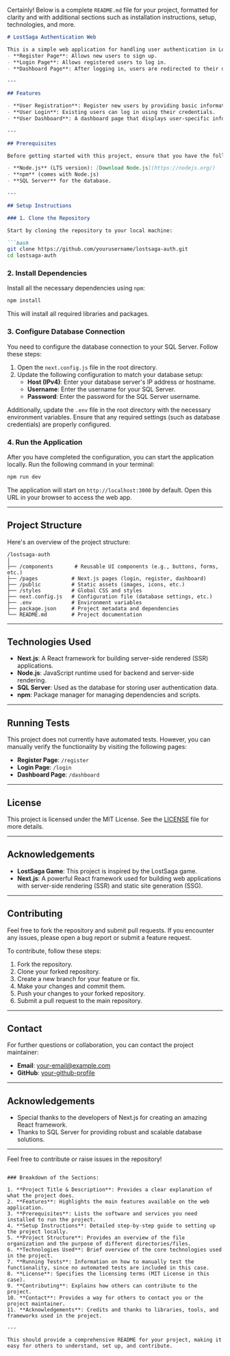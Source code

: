 Certainly! Below is a complete `README.md` file for your project, formatted for clarity and with additional sections such as installation instructions, setup, technologies, and more.

```markdown
# LostSaga Authentication Web

This is a simple web application for handling user authentication in LostSaga. The website includes the following features:
- **Register Page**: Allows new users to sign up.
- **Login Page**: Allows registered users to log in.
- **Dashboard Page**: After logging in, users are redirected to their dashboard.

---

## Features

- **User Registration**: Register new users by providing basic information like email and password.
- **User Login**: Existing users can log in using their credentials.
- **User Dashboard**: A dashboard page that displays user-specific information (extendable as per your project needs).

---

## Prerequisites

Before getting started with this project, ensure that you have the following installed:

- **Node.js** (LTS version): [Download Node.js](https://nodejs.org/)
- **npm** (comes with Node.js)
- **SQL Server** for the database.

---

## Setup Instructions

### 1. Clone the Repository

Start by cloning the repository to your local machine:

```bash
git clone https://github.com/yourusername/lostsaga-auth.git
cd lostsaga-auth
```

### 2. Install Dependencies

Install all the necessary dependencies using `npm`:

```bash
npm install
```

This will install all required libraries and packages.

### 3. Configure Database Connection

You need to configure the database connection to your SQL Server. Follow these steps:

1. Open the `next.config.js` file in the root directory.
2. Update the following configuration to match your database setup:
   - **Host (IPv4)**: Enter your database server's IP address or hostname.
   - **Username**: Enter the username for your SQL Server.
   - **Password**: Enter the password for the SQL Server username.

Additionally, update the `.env` file in the root directory with the necessary environment variables. Ensure that any required settings (such as database credentials) are properly configured.

### 4. Run the Application

After you have completed the configuration, you can start the application locally. Run the following command in your terminal:

```bash
npm run dev
```

The application will start on `http://localhost:3000` by default. Open this URL in your browser to access the web app.

---

## Project Structure

Here's an overview of the project structure:

```
/lostsaga-auth
│
├── /components       # Reusable UI components (e.g., buttons, forms, etc.)
├── /pages           # Next.js pages (login, register, dashboard)
├── /public          # Static assets (images, icons, etc.)
├── /styles          # Global CSS and styles
├── next.config.js   # Configuration file (database settings, etc.)
├── .env             # Environment variables
├── package.json     # Project metadata and dependencies
└── README.md        # Project documentation
```

---

## Technologies Used

- **Next.js**: A React framework for building server-side rendered (SSR) applications.
- **Node.js**: JavaScript runtime used for backend and server-side rendering.
- **SQL Server**: Used as the database for storing user authentication data.
- **npm**: Package manager for managing dependencies and scripts.

---

## Running Tests

This project does not currently have automated tests. However, you can manually verify the functionality by visiting the following pages:

- **Register Page**: `/register`
- **Login Page**: `/login`
- **Dashboard Page**: `/dashboard`

---

## License

This project is licensed under the MIT License. See the [LICENSE](LICENSE) file for more details.

---

## Acknowledgements

- **LostSaga Game**: This project is inspired by the LostSaga game.
- **Next.js**: A powerful React framework used for building web applications with server-side rendering (SSR) and static site generation (SSG).

---

## Contributing

Feel free to fork the repository and submit pull requests. If you encounter any issues, please open a bug report or submit a feature request.

To contribute, follow these steps:

1. Fork the repository.
2. Clone your forked repository.
3. Create a new branch for your feature or fix.
4. Make your changes and commit them.
5. Push your changes to your forked repository.
6. Submit a pull request to the main repository.

---

## Contact

For further questions or collaboration, you can contact the project maintainer:

- **Email**: your-email@example.com
- **GitHub**: [your-github-profile](https://github.com/yourusername)

---

## Acknowledgements

- Special thanks to the developers of Next.js for creating an amazing React framework.
- Thanks to SQL Server for providing robust and scalable database solutions.

---

Feel free to contribute or raise issues in the repository!
```

### Breakdown of the Sections:

1. **Project Title & Description**: Provides a clear explanation of what the project does.
2. **Features**: Highlights the main features available on the web application.
3. **Prerequisites**: Lists the software and services you need installed to run the project.
4. **Setup Instructions**: Detailed step-by-step guide to setting up the project locally.
5. **Project Structure**: Provides an overview of the file organization and the purpose of different directories/files.
6. **Technologies Used**: Brief overview of the core technologies used in the project.
7. **Running Tests**: Information on how to manually test the functionality, since no automated tests are included in this case.
8. **License**: Specifies the licensing terms (MIT License in this case).
9. **Contributing**: Explains how others can contribute to the project.
10. **Contact**: Provides a way for others to contact you or the project maintainer.
11. **Acknowledgements**: Credits and thanks to libraries, tools, and frameworks used in the project.

---

This should provide a comprehensive README for your project, making it easy for others to understand, set up, and contribute.
